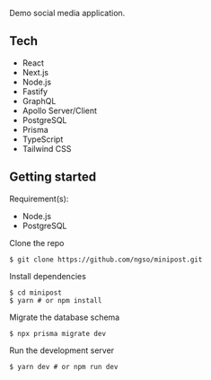 Demo social media application.

## Tech

- React
- Next.js
- Node.js
- Fastify
- GraphQL
- Apollo Server/Client
- PostgreSQL
- Prisma
- TypeScript
- Tailwind CSS

## Getting started

Requirement(s):

- Node.js
- PostgreSQL

Clone the repo

```shell
$ git clone https://github.com/ngso/minipost.git
```

Install dependencies

```shell
$ cd minipost
$ yarn # or npm install
```

Migrate the database schema

```shell
$ npx prisma migrate dev
```

Run the development server

```shell
$ yarn dev # or npm run dev
```
